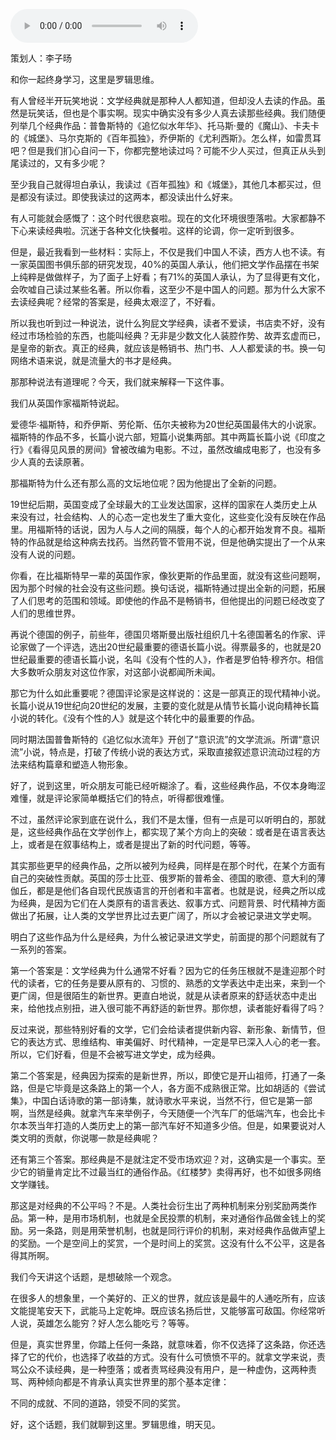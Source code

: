 <audio src="http://igetoss.cdn.igetget.com/mp3/201811/13/201811132111332072398485.mp3" controls="controls">您的浏览器不支持 audio 标签。</audio><p>策划人：李子旸</p><p>和你一起终身学习，这里是罗辑思维。</p><p>有人曾经半开玩笑地说：文学经典就是那种人人都知道，但却没人去读的作品。虽然是玩笑话，但也是个事实啊。现实中确实没有多少人真去读那些经典。我们随便列举几个经典作品：普鲁斯特的《追忆似水年华》、托马斯·曼的《魔山》、卡夫卡的《城堡》、马尔克斯的《百年孤独》，乔伊斯的《尤利西斯》。怎么样，如雷贯耳吧？但是我们扪心自问一下，你都完整地读过吗？可能不少人买过，但真正从头到尾读过的，又有多少呢？</p><p>至少我自己就得坦白承认，我读过《百年孤独》和《城堡》，其他几本都买过，但是都没有读过。即使我读过的这两本，都没读出什么好来。</p><p>有人可能就会感慨了：这个时代很悲哀啦。现在的文化环境很堕落啦。大家都静不下心来读经典啦。沉迷于各种文化快餐啦。这样的论调，你一定听到很多。</p><p>但是，最近我看到一些材料：实际上，不仅是我们中国人不读，西方人也不读。有一家英国图书俱乐部的研究发现，40%的英国人承认，他们把文学作品摆在书架上纯粹是做做样子，为了面子上好看；有71%的英国人承认，为了显得更有文化，会吹嘘自己读过某些名著。所以你看，这至少不是中国人的问题。那为什么大家不去读经典呢？经常的答案是，经典太艰涩了，不好看。</p><p>所以我也听到过一种说法，说什么狗屁文学经典，读者不爱读，书店卖不好，没有经过市场检验的东西，也能叫经典？无非是少数文化人装腔作势、故弄玄虚而已，是皇帝的新衣。真正的经典，就应该是畅销书、热门书、人人都爱读的书。换一句网络术语来说，就是流量大的书才是经典。</p><p>那那种说法有道理呢？今天，我们就来解释一下这件事。</p><p>我们从英国作家福斯特说起。</p><p>爱德华·福斯特，和乔伊斯、劳伦斯、伍尔夫被称为20世纪英国最伟大的小说家。福斯特的作品不多，长篇小说六部，短篇小说集两部。其中两篇长篇小说《印度之行》《看得见风景的房间》曾被改编为电影。不过，虽然改编成电影了，也没有多少人真的去读原著。</p><p>那福斯特为什么还有那么高的文坛地位呢？因为他提出了全新的问题。</p><p>19世纪后期，英国变成了全球最大的工业发达国家，这样的国家在人类历史上从来没有过，社会结构、人的心态一定也发生了重大变化，这些变化没有反映在作品里。用福斯特的话说，因为人与人之间的隔膜，每个人的心都开始发育不良。福斯特的作品就是给这种病去找药。当然药管不管用不说，但是他确实提出了一个从来没有人说的问题。</p><p>你看，在比福斯特早一辈的英国作家，像狄更斯的作品里面，就没有这些问题啊，因为那个时候的社会没有这些问题。换句话说，福斯特通过提出全新的问题，拓展了人们思考的范围和领域。即使他的作品不是畅销书，但他提出的问题已经改变了人们的思维世界。</p><p>再说个德国的例子，前些年，德国贝塔斯曼出版社组织几十名德国著名的作家、评论家做了一个评选，选出20世纪最重要的德语长篇小说。得票最多的，也就是20世纪最重要的德语长篇小说，名叫《没有个性的人》，作者是罗伯特·穆齐尔。相信大多数听众朋友对这位作家，对这部小说都闻所未闻。</p><p>那它为什么如此重要呢？德国评论家是这样说的：这是一部真正的现代精神小说。长篇小说从19世纪向20世纪的发展，主要的变化就是从情节长篇小说向精神长篇小说的转化。《没有个性的人》就是这个转化中的最重要的作品。</p><p>同时期法国普鲁斯特的《追忆似水流年》开创了“意识流”的文学流派。所谓“意识流”小说，特点是，打破了传统小说的表达方式，采取直接叙述意识流动过程的方法来结构篇章和塑造人物形象。</p><p>好了，说到这里，听众朋友可能已经听糊涂了。看，这些经典作品，不仅本身晦涩难懂，就是评论家简单概括它们的特点，听得都很难懂。</p><p>不过，虽然评论家到底在说什么，我们不是太懂，但有一点是可以听明白的，那就是，这些经典作品在文学创作上，都实现了某个方向上的突破：或者是在语言表达上，或者是在叙事结构上，或者是提出了新的时代问题，等等。</p><p>其实那些更早的经典作品，之所以被列为经典，同样是在那个时代，在某个方面有自己的突破性贡献。英国的莎士比亚、俄罗斯的普希金、德国的歌德、意大利的薄伽丘，都是是他们各自现代民族语言的开创者和丰富者。也就是说，经典之所以成为经典，是因为它们在人类原有的语言表达、叙事方式、问题背景、时代精神方面做出了拓展，让人类的文学世界比过去更广阔了，所以才会被记录进文学史啊。</p><p>明白了这些作品为什么是经典，为什么被记录进文学史，前面提的那个问题就有了一系列的答案。</p><p>第一个答案是：文学经典为什么通常不好看？因为它的任务压根就不是逢迎那个时代的读者，它的任务是要从原有的、习惯的、熟悉的文学表达中走出来，来到一个更广阔，但是很陌生的新世界。更直白地说，就是从读者原来的舒适状态中走出来，给他找点别扭，进入很可能不再舒适的新世界。那你想，读者能好看得了吗？</p><p>反过来说，那些特别好看的文学，它们会给读者提供新内容、新形象、新情节，但它的表达方式、思维结构、审美偏好、时代精神，一定是早已深入人心的老一套。所以，它们好看，但是不会被写进文学史，成为经典。</p><p>第二个答案是，经典因为探索的是新世界，所以，即使它是开山祖师，打通了一条路，但是它毕竟是这条路上的第一个人，各方面不成熟很正常。比如胡适的《尝试集》，中国白话诗歌的第一部诗集，就诗歌水平来说，当然不行，但它是第一部啊，当然是经典。就拿汽车来举例子，今天随便一个汽车厂的低端汽车，也会比卡尔本茨当年打造的人类历史上的第一部汽车好不知道多少倍。但是，如果要说对人类文明的贡献，你说哪一款是经典呢？</p><p>还有第三个答案。那经典是不是就注定不受市场欢迎？对，这确实是一个事实。至少它的销量肯定比不过最当红的通俗作品。《红楼梦》卖得再好，也不如很多网络文学赚钱。</p><p>那这是对经典的不公平吗？不是。人类社会衍生出了两种机制来分别奖励两类作品。第一种，是用市场机制，也就是全民投票的机制，来对通俗作品做金钱上的奖励。另一条路，则是用荣誉机制，也就是同行评价的机制，来对经典作品做声望上的奖励。一个是空间上的奖赏，一个是时间上的奖赏。这没有什么不公平，这是各得其所啊。</p><p>我们今天讲这个话题，是想破除一个观念。</p><p>在很多人的想象里，一个美好的、正义的世界，就应该是最牛的人通吃所有，应该文能提笔安天下，武能马上定乾坤。既应该名扬后世，又能够富可敌国。你经常听人说，英雄怎么能穷？好人怎么能吃亏？等等。</p><p>但是，真实世界里，你踏上任何一条路，就意味着，你不仅选择了这条路，你还选择了它的代价，也选择了收益的方式。没有什么可愤愤不平的。就拿文学来说，责骂公众不读经典，是一种堕落；或者责骂经典没有用户，是一种虚伪，这两种责骂、两种倾向都是不肯承认真实世界里的那个基本定律：</p><p>不同的成就、不同的道路，领受不同的奖赏。</p><p> </p><p></p><p></p><p>好，这个话题，我们就聊到这里。罗辑思维，明天见。</p>